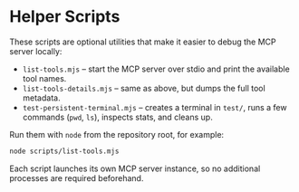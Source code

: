 # Helper Scripts

These scripts are optional utilities that make it easier to debug the MCP
server locally:

- `list-tools.mjs` – start the MCP server over stdio and print the available
  tool names.
- `list-tools-details.mjs` – same as above, but dumps the full tool metadata.
- `test-persistent-terminal.mjs` – creates a terminal in `test/`, runs a few
  commands (`pwd`, `ls`), inspects stats, and cleans up.

Run them with `node` from the repository root, for example:

```bash
node scripts/list-tools.mjs
```

Each script launches its own MCP server instance, so no additional processes are
required beforehand.
